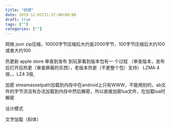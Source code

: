 ```yaml
---
title: "梳理"
date: 2019-12-01T21:57:40+08:00
draft: true
tags: [""]
categories: [""]
---
```


<!--more-->




网络  json zip压缩，10000字节压缩后大约是2000字节，100字节压缩后大约100或者大约100




热更新    apple store 审查到发布 到玩家看到版本包有一
个过程    （审查版本，发布后打开后热更（审查屏蔽的东西），老版本热更（不更整个包）支持）
		LZMA 4倍，，LZ4 3倍,
		
		
加密   streamassetpath加载到内存中在android上只有WWW，不能用别的，ab文件的字节流没有办法加载到内存中然后解密，所以直接加密lua文件，在加载lua时解密

设计模式

文字加载（斜体）
